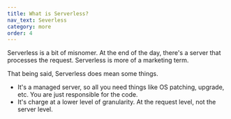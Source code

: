 ```yaml
---
title: What is Serverless?
nav_text: Severless
category: more
order: 4
---
```


Serverless is a bit of misnomer. At the end of the day, there's a server that processes the request. Serverless is more of a marketing term.

That being said, Serverless does mean some things.

* It's a managed server, so all you need things like OS patching, upgrade, etc. You are just responsible for the code.
* It's charge at a lower level of granularity. At the request level, not the server level.